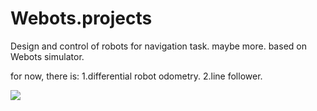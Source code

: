 # Webots.projects

Design and control of robots for navigation task. maybe more. based on Webots simulator.

for now, there is: 1.differential robot odometry.   2.line follower.

![](https://raw.githubusercontent.com/zaackq/Webots.projects/main/anim.2.gif)
